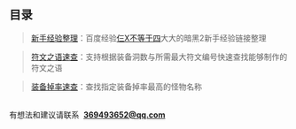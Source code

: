目录
---
<blockquote><a href="http://htmlpreview.github.io/?https://github.com/chenyu8674/Diablo2NoobTools/blob/master/NoobExperience.html" target="_blank">新手经验整理</a>：百度经验<a href="http://htmlpreview.github.io/?http://jingyan.baidu.com/user/npublic?uid=47935502c40e33f2179cfb87" target="_blank">仨X不等于四</a>大大的暗黑2新手经验链接整理</blockquote>
<blockquote><a href="http://htmlpreview.github.io/?https://github.com/chenyu8674/Diablo2NoobTools/blob/master/RuneWords.html" target="_blank">符文之语速查</a>：支持根据装备洞数与所需最大符文编号快速查找能够制作的符文之语</blockquote>
<blockquote><a href="http://htmlpreview.github.io/?https://github.com/chenyu8674/Diablo2NoobTools/blob/master/EquipDrop.html" target="_blank">装备掉率速查</a>：查找指定装备掉率最高的怪物名称</blockquote>

<br>有想法和建议请联系  **369493652@qq.com**
